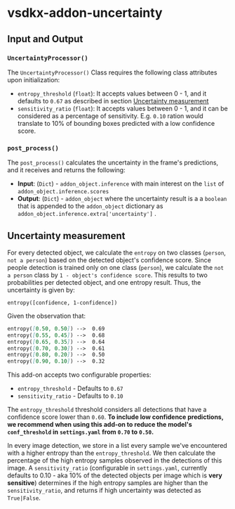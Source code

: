 # vsdkx-addon-uncertainty

## Input and Output

### `UncertaintyProcessor()`

The `UncertaintyProcessor()` Class requires the following class attributes upon initialization:

- `entropy_threshold` (`float`): It accepts values between 0 - 1, and it defaults to `0.67` as described in section [Uncertainty measurement](#uncertainty-measurement)
- `sensitivity_ratio` (`float`): It accepts values between 0 - 1, and it can be considered as a percentage of sensitivity. E.g. `0.10` ration would translate to 10% of bounding boxes predicted with a low confidence score.


### `post_process()`

The `post_process()` calculates the uncertainty in the frame's predictions, and it receives and returns the following:

- **Input**: (`Dict`) - `addon_object.inference` with main interest on the `list` of `addon_object.inference.scores`
- **Output**: (`Dict`) - `addon_object` where the uncertainty result is a a `boolean` that is appended to the `addon_object` dictionary as `addon_object.inference.extra['uncertainty']` .

## Uncertainty measurement

For every detected object, we calculate the `entropy` on two classes (`person`, `not a person`) based on the detected object's confidence score. Since people detection is trained only on one class (`person`), we calculate the `not a person` class by `1 - object's confidence score`. This results to two probabilities per detected object, and one entropy result. Thus, the uncertainty is given by: 

```
entropy([confidence, 1-confidence])
```

Given the observation that:

```markdown
entropy([0.50, 0.50]) -->  0.69
entropy([0.55, 0.45]) -->  0.68
entropy([0.65, 0.35]) -->  0.64
entropy([0.70, 0.30]) -->  0.61
entropy([0.80, 0.20]) -->  0.50
entropy([0.90, 0.10]) -->  0.32
```

This add-on accepts two configurable properties:
- `entropy_threshold` -  Defaults to `0.67`
- `sensitivity_ratio` - Defaults to `0.10`  

The `entropy_threshold` threshold considers all detections that have a confidence score lower than `0.60`. **To include low confidence predictions, we recommend when using this add-on to reduce the model's `conf_threshold` in `settings.yaml` from `0.70` to `0.50`.**

In every image detection, we store in a list every sample we've encountered with a higher entropy than the `entropy_threshold`. We then calculate the percentage of the high entropy samples observed in the detections of this image. A `sensitivity_ratio` (configurable in `settings.yaml`, currently defaults to 0.10 - aka 10% of the detected objects per image which is **very sensitive**) determines if the high entropy samples are higher than the `sensitivity_ratio`, and returns if high uncertainty was detected as `True|False`. 
